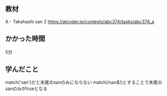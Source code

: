 ## 教材

A - Takahashi san 2
https://atcoder.jp/contests/abc374/tasks/abc374_a

## かかった時間
5分

## 学んだこと
match('san')だと末尾のsanのみにならない
match(/san$/)とすることで末尾のsanのみがtrueとなる
